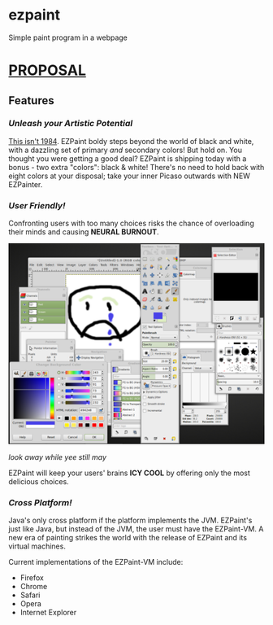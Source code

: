 # ezpaint
Simple paint program in a webpage

# [PROPOSAL](PROPOSAL.md)

## Features

### _Unleash your Artistic Potential_

[This isn't 1984](https://en.wikipedia.org/wiki/MacDraw). EZPaint boldy steps beyond the world of black and white, with a dazzling set of primary _and_ secondary colors! But hold on. You thought you were getting a good deal? EZPaint is shipping today with a bonus - two extra "colors": black & white! There's no need to hold back with eight colors at your disposal; take your inner Picaso outwards with NEW EZPainter.

### _User Friendly!_

Confronting users with too many choices risks the chance of overloading their minds and causing **NEURAL BURNOUT**. 

![Too Many Options](assets/too_many_options.png)

_look away while yee still may_

EZPaint will keep your users' brains **ICY COOL** by offering only the most delicious choices.

### _Cross Platform!_

Java's only cross platform if the platform implements the JVM. EZPaint's just like Java, but instead of the JVM, the user must have the EZPaint-VM. A new era of painting strikes the world with the release of EZPaint and its virtual machines.

Current implementations of the EZPaint-VM include:

* Firefox
* Chrome
* Safari
* Opera
* Internet Explorer
